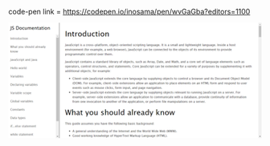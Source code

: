 code-pen link = https://codepen.io/inosama/pen/wvGaGba?editors=1100

![Technical Documentation Page](https://github.com/ishwar-soni/fcc/blob/master/Responsive%20Web%20Design%20Projects/Build%20a%20Technical%20Documentation%20Page/technical%20documentation%20page.png)